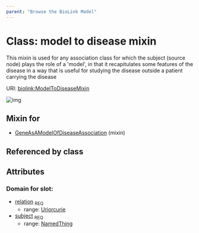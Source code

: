 ```yaml
---
parent: "Browse the BioLink Model"
---
```



# Class: model to disease mixin


This mixin is used for any association class for which the subject (source node) plays the role of a 'model', in that it recapitulates some features of the disease in a way that is useful for studying the disease outside a patient carrying the disease

URI: [biolink:ModelToDiseaseMixin](https://w3id.org/biolink/vocab/ModelToDiseaseMixin)

![img](images/ModelToDiseaseMixin.png)

## Mixin for

 * [GeneAsAModelOfDiseaseAssociation](GeneAsAModelOfDiseaseAssociation.md) (mixin) 

## Referenced by class


## Attributes


### Domain for slot:

 * [relation](model_to_disease_mixin_relation.md)  <sub>REQ</sub>
    * range: [Uriorcurie](Uriorcurie.md)
 * [subject](model_to_disease_mixin_subject.md)  <sub>REQ</sub>
    * range: [NamedThing](NamedThing.md)
